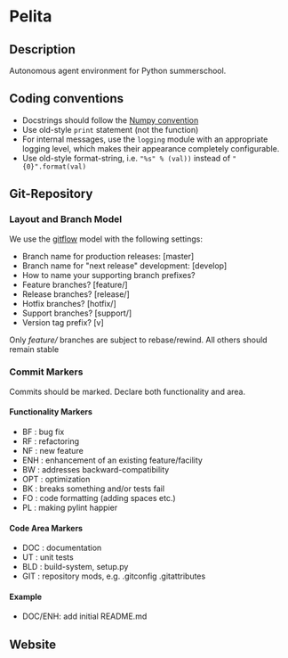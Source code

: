 # Pelita

## Description

Autonomous agent environment for Python summerschool.

## Coding conventions

  - Docstrings should follow the [Numpy convention](https://github.com/numpy/numpy/blob/master/doc/HOWTO_DOCUMENT.rst.txt)
  - Use old-style `print` statement (not the function)
  - For internal messages, use the `logging` module with an appropriate logging level, which makes their appearance completely configurable.
  - Use old-style format-string, i.e. `"%s" % (val))` instead of `"{0}".format(val)`

## Git-Repository

### Layout and Branch Model

We use  the [gitflow](https://github.com/nvie/gitflow) model with the following settings:

  - Branch name for production releases: [master]
  - Branch name for "next release" development: [develop]
  - How to name your supporting branch prefixes?
  - Feature branches? [feature/]
  - Release branches? [release/]
  - Hotfix branches? [hotfix/]
  - Support branches? [support/]
  - Version tag prefix? [v]

Only *feature/* branches are subject to rebase/rewind. All others should remain
stable

### Commit Markers

Commits should be marked. Declare both functionality and area.

#### Functionality Markers

  - BF  : bug fix
  - RF  : refactoring
  - NF  : new feature
  - ENH : enhancement of an existing feature/facility
  - BW  : addresses backward-compatibility
  - OPT : optimization
  - BK  : breaks something and/or tests fail
  - FO  : code formatting (adding spaces etc.)
  - PL  : making pylint happier

#### Code Area Markers

  - DOC : documentation
  - UT  : unit tests
  - BLD : build-system, setup.py
  - GIT : repository mods, e.g. .gitconfig .gitattributes

#### Example

  - DOC/ENH: add initial README.md

## Website



